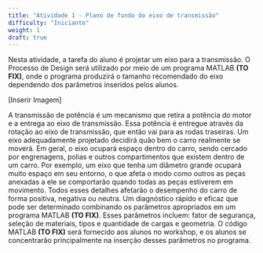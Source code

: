 ```yaml
---
title: "Atividade 1 - Plano de fundo do eixo de transmissão"
difficulty: "Iniciante"
weight: 1
draft: true
---
```


Nesta atividade, a tarefa do aluno é projetar um eixo para a transmissão. O Processo de Design será utilizado por meio de um programa MATLAB **(TO FIX)**, onde o programa produzirá o tamanho recomendado do eixo dependendo dos parâmetros inseridos pelos alunos.

[Inserir Imagem]

A transmissão de potência é um mecanismo que retira a potência do motor e a entrega ao eixo de transmissão. Essa potência é entregue através da rotação ao eixo de transmissão, que então vai para as rodas traseiras. Um eixo adequadamente projetado decidirá quão bem o carro realmente se moverá. Em geral, o eixo ocupará espaço dentro do carro, sendo cercado por engrenagens, polias e outros compartimentos que existem dentro de um carro. Por exemplo, um eixo que tenha um diâmetro grande ocupará muito espaço em seu entorno, o que afeta o modo como outros as peças anexadas a ele se comportarão quando todas as peças estiverem em movimento. Todos esses detalhes afetarão o desempenho do carro de forma positiva, negativa ou neutra.
Um diagnóstico rápido e eficaz que pode ser determinado combinando os parâmetros apropriados em um programa MATLAB **(TO FIX)**. Esses parâmetros incluem: fator de segurança, seleção de materiais, tipos e quantidade de cargas e geometria. O código MATLAB **(TO FIX)** será fornecido aos alunos no workshop, e os alunos se concentrarão principalmente na inserção desses parâmetros no programa.
